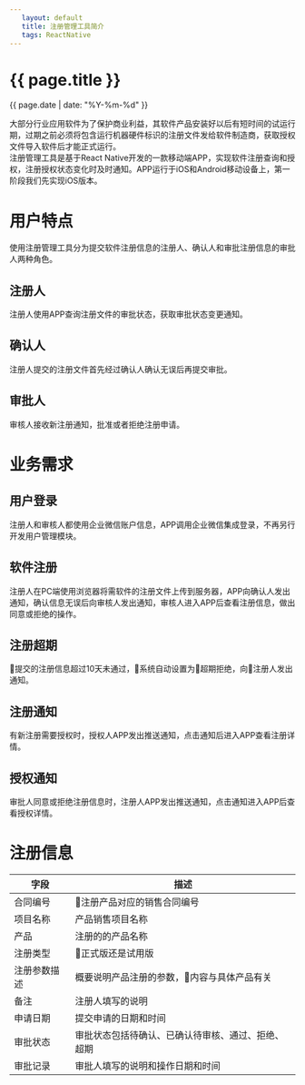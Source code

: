 ```yaml
---
   layout: default
   title: 注册管理工具简介
   tags: ReactNative
---
```


# {{ page.title }}
{{ page.date | date: "%Y-%m-%d" }}

大部分行业应用软件为了保护商业利益，其软件产品安装好以后有短时间的试运行期，过期之前必须将包含运行机器硬件标识的注册文件发给软件制造商，获取授权文件导入软件后才能正式运行。    
注册管理工具是基于React Native开发的一款移动端APP，实现软件注册查询和授权，注册授权状态变化时及时通知。APP运行于iOS和Android移动设备上，第一阶段我们先实现iOS版本。

# 用户特点
使用注册管理工具分为提交软件注册信息的注册人、确认人和审批注册信息的审批人两种角色。

## 注册人
注册人使用APP查询注册文件的审批状态，获取审批状态变更通知。
## 确认人
注册人提交的注册文件首先经过确认人确认无误后再提交审批。

## 审批人
审核人接收新注册通知，批准或者拒绝注册申请。

# 业务需求

## 用户登录
注册人和审核人都使用企业微信账户信息，APP调用企业微信集成登录，不再另行开发用户管理模块。

## 软件注册
注册人在PC端使用浏览器将需软件的注册文件上传到服务器，APP向确认人发出通知，确认信息无误后向审核人发出通知，审核人进入APP后查看注册信息，做出同意或拒绝的操作。

## 注册超期
提交的注册信息超过10天未通过，系统自动设置为超期拒绝，向注册人发出通知。

## 注册通知
有新注册需要授权时，授权人APP发出推送通知，点击通知后进入APP查看注册详情。

## 授权通知
审批人同意或拒绝注册信息时，注册人APP发出推送通知，点击通知进入APP后查看授权详情。

# 注册信息
|字段|描述|
|---|---|
|合同编号|注册产品对应的销售合同编号|
|项目名称|产品销售项目名称|
|产品|注册的的产品名称|
|注册类型|正式版还是试用版|
|注册参数描述|概要说明产品注册的参数，内容与具体产品有关|
|备注|注册人填写的说明|
|申请日期|提交申请的日期和时间|
|审批状态|审批状态包括待确认、已确认待审核、通过、拒绝、超期|
|审批记录|审批人填写的说明和操作日期和时间|


